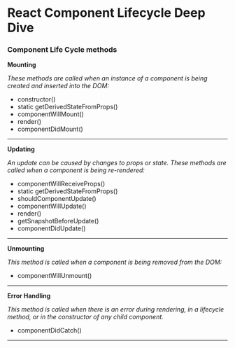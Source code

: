 # React Component Lifecycle Deep Dive

### Component Life Cycle methods

**Mounting**

*These methods are called when an instance of a component is being created and inserted into the DOM:*

- constructor()
- static getDerivedStateFromProps()
- componentWillMount()
- render()
- componentDidMount()

* * *

**Updating**

*An update can be caused by changes to props or state. These methods are called when a component is being re-rendered:*

- componentWillReceiveProps()
- static getDerivedStateFromProps()
- shouldComponentUpdate()
- componentWillUpdate()
- render()
- getSnapshotBeforeUpdate()
- componentDidUpdate()

* * *

**Unmounting**

*This method is called when a component is being removed from the DOM:*

- componentWillUnmount()

* * *

**Error Handling**

*This method is called when there is an error during rendering, in a lifecycle method, or in the constructor of any child component.*

- componentDidCatch()

* * *